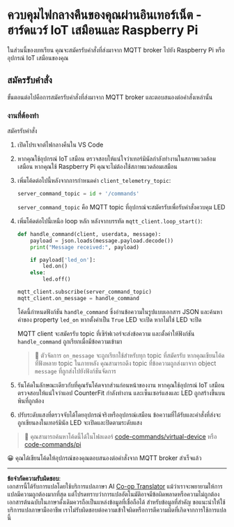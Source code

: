 <!--
CO_OP_TRANSLATOR_METADATA:
{
  "original_hash": "c527ce85d69b1a3875366ec61cbed8aa",
  "translation_date": "2025-08-27T21:15:12+00:00",
  "source_file": "1-getting-started/lessons/4-connect-internet/single-board-computer-commands.md",
  "language_code": "th"
}
-->
# ควบคุมไฟกลางคืนของคุณผ่านอินเทอร์เน็ต - ฮาร์ดแวร์ IoT เสมือนและ Raspberry Pi

ในส่วนนี้ของบทเรียน คุณจะสมัครรับคำสั่งที่ส่งมาจาก MQTT broker ไปยัง Raspberry Pi หรืออุปกรณ์ IoT เสมือนของคุณ

## สมัครรับคำสั่ง

ขั้นตอนต่อไปคือการสมัครรับคำสั่งที่ส่งมาจาก MQTT broker และตอบสนองต่อคำสั่งเหล่านั้น

### งานที่ต้องทำ

สมัครรับคำสั่ง

1. เปิดโปรเจกต์ไฟกลางคืนใน VS Code

1. หากคุณใช้อุปกรณ์ IoT เสมือน ตรวจสอบให้แน่ใจว่าเทอร์มินัลกำลังทำงานในสภาพแวดล้อมเสมือน หากคุณใช้ Raspberry Pi คุณจะไม่ต้องใช้สภาพแวดล้อมเสมือน

1. เพิ่มโค้ดต่อไปนี้หลังจากการกำหนดค่า `client_telemetry_topic`:

    ```python
    server_command_topic = id + '/commands'
    ```

    `server_command_topic` คือ MQTT topic ที่อุปกรณ์จะสมัครรับเพื่อรับคำสั่งควบคุม LED

1. เพิ่มโค้ดต่อไปนี้เหนือ loop หลัก หลังจากบรรทัด `mqtt_client.loop_start()`:

    ```python
    def handle_command(client, userdata, message):
        payload = json.loads(message.payload.decode())
        print("Message received:", payload)
    
        if payload['led_on']:
            led.on()
        else:
            led.off()
    
    mqtt_client.subscribe(server_command_topic)
    mqtt_client.on_message = handle_command
    ```

    โค้ดนี้กำหนดฟังก์ชัน `handle_command` ซึ่งอ่านข้อความในรูปแบบเอกสาร JSON และค้นหาค่าของ property `led_on` หากตั้งค่าเป็น `True` LED จะเปิด หากไม่ใช่ LED จะปิด

    MQTT client จะสมัครรับ topic ที่เซิร์ฟเวอร์จะส่งข้อความ และตั้งค่าให้ฟังก์ชัน `handle_command` ถูกเรียกเมื่อมีข้อความเข้ามา

    > 💁 ตัวจัดการ `on_message` จะถูกเรียกใช้สำหรับทุก topic ที่สมัครรับ หากคุณเขียนโค้ดที่ฟังหลาย topic ในภายหลัง คุณสามารถดึง topic ที่ข้อความถูกส่งมาจาก object `message` ที่ถูกส่งไปยังฟังก์ชันจัดการ

1. รันโค้ดในลักษณะเดียวกับที่คุณรันโค้ดจากส่วนก่อนหน้าของงาน หากคุณใช้อุปกรณ์ IoT เสมือน ตรวจสอบให้แน่ใจว่าแอป CounterFit กำลังทำงาน และเซ็นเซอร์แสงและ LED ถูกสร้างขึ้นบนพินที่ถูกต้อง

1. ปรับระดับแสงที่ตรวจจับได้โดยอุปกรณ์จริงหรืออุปกรณ์เสมือน ข้อความที่ได้รับและคำสั่งที่ส่งจะถูกเขียนลงในเทอร์มินัล LED จะเปิดและปิดตามระดับแสง

> 💁 คุณสามารถค้นหาโค้ดนี้ได้ในโฟลเดอร์ [code-commands/virtual-device](../../../../../1-getting-started/lessons/4-connect-internet/code-commands/virtual-device) หรือ [code-commands/pi](../../../../../1-getting-started/lessons/4-connect-internet/code-commands/pi)

😀 คุณได้เขียนโค้ดให้อุปกรณ์ของคุณตอบสนองต่อคำสั่งจาก MQTT broker สำเร็จแล้ว

---

**ข้อจำกัดความรับผิดชอบ**:  
เอกสารนี้ได้รับการแปลโดยใช้บริการแปลภาษา AI [Co-op Translator](https://github.com/Azure/co-op-translator) แม้ว่าเราจะพยายามให้การแปลมีความถูกต้องมากที่สุด แต่โปรดทราบว่าการแปลอัตโนมัติอาจมีข้อผิดพลาดหรือความไม่ถูกต้อง เอกสารต้นฉบับในภาษาดั้งเดิมควรถือเป็นแหล่งข้อมูลที่เชื่อถือได้ สำหรับข้อมูลที่สำคัญ ขอแนะนำให้ใช้บริการแปลภาษามืออาชีพ เราไม่รับผิดชอบต่อความเข้าใจผิดหรือการตีความผิดที่เกิดจากการใช้การแปลนี้